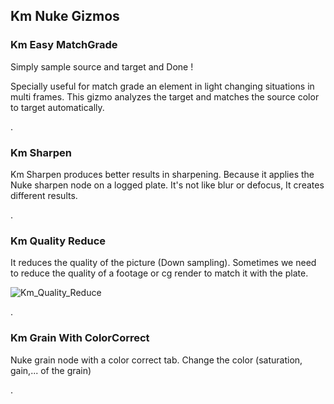 ## Km Nuke Gizmos


### Km Easy MatchGrade
Simply sample source and target and Done !

Specially useful for match grade an element in light changing situations in multi frames. This gizmo analyzes the target and matches the source color to target automatically.

.

### Km Sharpen
Km Sharpen produces better results in sharpening. Because it applies the Nuke sharpen node on a logged plate.
It's not like blur or defocus, It creates different results.

.

### Km Quality Reduce
It reduces the quality of the picture  (Down sampling).
Sometimes we need to reduce the quality of a footage or cg render to match it with the plate.

![Km_Quality_Reduce](https://user-images.githubusercontent.com/93508495/149486657-2f1c92de-a1be-430d-9924-d0d325edd8c3.jpg)


.


### Km Grain With ColorCorrect
Nuke grain node with a color correct tab. Change the color (saturation, gain,... of the grain)

.